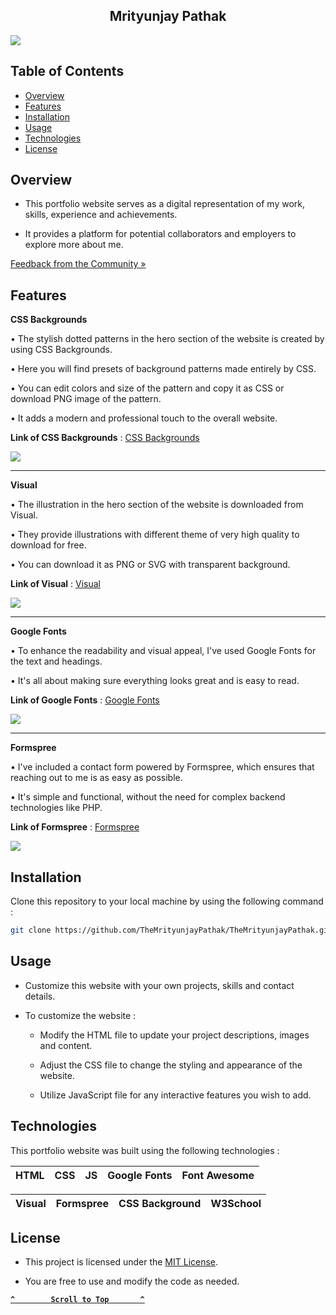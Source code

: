 <h2 id='portfolio' align='center'>Mrityunjay Pathak</h2>

<a href="https://themrityunjaypathak.github.io/"><img src="https://github.com/user-attachments/assets/8a5f0e9e-b249-4733-9c3d-b3c7abbf7312"></a>

## Table of Contents
- [Overview](#overview)
- [Features](#features)
- [Installation](#installation)
- [Usage](#usage)
- [Technologies](#technologies)
- [License](#license)

## Overview

- This portfolio website serves as a digital representation of my work, skills, experience and achievements.

- It provides a platform for potential collaborators and employers to explore more about me.

[Feedback from the Community »](https://www.kaggle.com/discussions/accomplishments/520952)

## Features

**CSS Backgrounds**

• The stylish dotted patterns in the hero section of the website is created by using CSS Backgrounds.

• Here you will find presets of background patterns made entirely by CSS.

• You can edit colors and size of the pattern and copy it as CSS or download PNG image of the pattern.

• It adds a modern and professional touch to the overall website.

**Link of CSS Backgrounds** : [CSS Backgrounds](https://www.magicpattern.design/tools/css-backgrounds)

<img src="https://github.com/user-attachments/assets/63fb6be6-08e1-467a-affc-c2b77661bffc">

---

**Visual**

• The illustration in the hero section of the website is downloaded from Visual.

• They provide illustrations with different theme of very high quality to download for free. 

• You can download it as PNG or SVG with transparent background.

**Link of Visual** : [Visual](https://visual.app/)

<img src="https://github.com/user-attachments/assets/3683b141-7d30-4d8a-a15f-e6e5eca7eff3">

---

**Google Fonts**

• To enhance the readability and visual appeal, I've used Google Fonts for the text and headings.

• It's all about making sure everything looks great and is easy to read.

**Link of Google Fonts** : [Google Fonts](https://fonts.google.com/)

<img src="https://github.com/user-attachments/assets/fc7bd8dc-337e-4c2f-88fe-f8a640c052c0">

---

**Formspree**

• I've included a contact form powered by Formspree, which ensures that reaching out to me is as easy as possible.

• It's simple and functional, without the need for complex backend technologies like PHP.

**Link of Formspree** : [Formspree](https://formspree.io/)

<img src="https://github.com/user-attachments/assets/e6a1b762-8079-446d-8e62-6c4a2683a4c0">

## Installation

Clone this repository to your local machine by using the following command :

```bash
git clone https://github.com/TheMrityunjayPathak/TheMrityunjayPathak.github.io.git
```

## Usage

- Customize this website with your own projects, skills and contact details.

- To customize the website :

   - Modify the HTML file to update your project descriptions, images and content.
  
   - Adjust the CSS file to change the styling and appearance of the website.
  
   - Utilize JavaScript file for any interactive features you wish to add.

## Technologies

This portfolio website was built using the following technologies :

| HTML | CSS | JS | Google Fonts | Font Awesome |
| :---: | :---: | :---: | :---: | :---: |

| Visual | Formspree | CSS Background | W3School |
| :---: | :---: | :---: | :---: |

## License

- This project is licensed under the [MIT License](LICENSE).

- You are free to use and modify the code as needed.

<div align='left'>
  
**[`^        Scroll to Top       ^`](#portfolio)**

</div>
